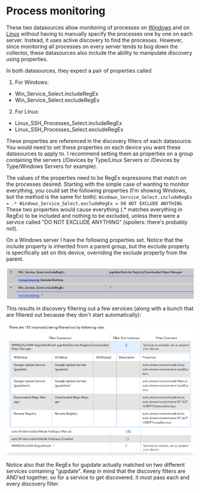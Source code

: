# Process monitoring

These two datasources allow monitoring of processes on [Windows](Win_Service_Select/Win_Service_Select.xml) and on [Linux](Linux_SSH_Processes_Select/Linux_SSH_Processes_Select.xml) without having to manually specify the processes one by one on each server.  Instead, it uses active discovery to find the processes. However, since monitoring all processes on every server tends to bog down the collector, these datasources also include the ability to manipulate discovery using properties.

In both datasources, they expect a pair of properties called
1. For Windows:
  * Win_Service_Select.includeRegEx
  * Win_Service_Select.excludeRegEx
2. For Linux:
  * Linux_SSH_Processes_Select.includeRegEx
  * Linux_SSH_Processes_Select.excludeRegEx

These properties are referenced in the discovery filters of each datasource. You would need to set these properties on each device you want these datasources to apply to. I recommend setting them as properties on a group containing the servers (/Devices by Type/Linux Servers or /Devices by Type/Windows Servers for example).

The values of the properties need to be RegEx expressions that match on the processes desired. Starting with the simple case of wanting to monitor everything, you could set the following properties (I'm showing Windows, but the method is the same for both):
`Windows_Service_Select.includeRegEx = .*
Windows_Service_Select.excludeRegEx = DO NOT EXCLUDE ANYTHING`
These two properties would cause everything (.* matches everything in RegEx) to be included and nothing to be excluded, unless there were a service called "DO NOT EXCLUDE ANYTHING" (spoilers: there's probably not).

On a Windows server I have the following properties set. Notice that the include property is inherited from a parent group, but the exclude property is specifically set on this device, overriding the exclude property from the parent.

![example1](example1.png "Example")

This results in discovery filtering out a few services (along with a bunch that are filtered out because they don't start automatically):

![example1-result](example1-result.png "Results")

Notice also that the RegEx for gupdate actually matched on two different services containing "gupdate". Keep in mind that the discovery filters are AND'ed together, so for a service to get discovered, it must pass each and every discovery filter.
